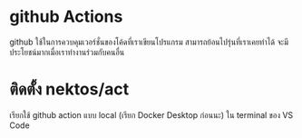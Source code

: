 # github Actions
github ใช้ในการควบคุมเวอร์ชั่นของโค้ดที่เราเขียนโปรแกรม สามารถย้อนไปรุ่นที่เราเคยทำได้ 
จะมีประโยชน์มากเมื่อเราทำงานร่วมกับคนอื่น 

# ติดตั้ง nektos/act

เรียกใช้ github action แบบ local (เรียก Docker Desktop ก่อนนะ) ใน terminal ของ VS Code
